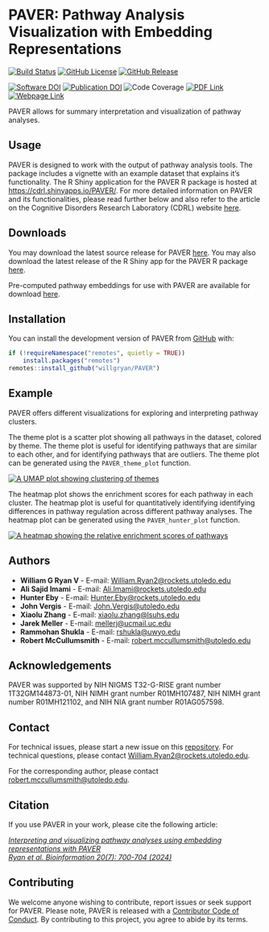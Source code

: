 
<!-- README.md is generated from README.Rmd. Please edit that file -->

# PAVER: Pathway Analysis Visualization with Embedding Representations

<!-- badges: start -->

[![Build
Status](https://github.com/willgryan/PAVER/actions/workflows/rworkflows.yml/badge.svg)](https://github.com/willgryan/PAVER/actions/workflows/rworkflows.yml)
[![GitHub
License](https://img.shields.io/github/license/willgryan/paver)](https://github.com/willgryan/PAVER/blob/main/LICENSE.md)
[![GitHub
Release](https://img.shields.io/github/v/release/willgryan/paver)](https://github.com/willgryan/PAVER/releases/latest)

[![Software
DOI](https://img.shields.io/badge/DOI-10.5281%2Fzenodo.8156248-blue?logo=github)](https://doi.org/10.5281/zenodo.8156248)
[![Publication
DOI](https://img.shields.io/badge/DOI-10.6026%2F973206300200700-blue?logo=pubmed)](https://doi.org/10.6026/973206300200700)
![Code Coverage](https://img.shields.io/codecov/c/gh/willgryan/paver)
[![PDF
Link](https://img.shields.io/badge/PDF-Download-blue?logo=adobeacrobatreader)](https://www.bioinformation.net/020/973206300200700.pdf)
[![Webpage
Link](https://img.shields.io/badge/Link-Download-blue?logo=html5)](https://www.bioinformation.net/020/973206300200700.htm)
<!-- badges: end -->

PAVER allows for summary interpretation and visualization of pathway
analyses.

## Usage

PAVER is designed to work with the output of pathway analysis tools. The
package includes a vignette with an example dataset that explains it’s
functionality. The R Shiny application for the PAVER R package is hosted
at <https://cdrl.shinyapps.io/PAVER/>. For more detailed information on
PAVER and its functionalities, please read further below and also refer
to the article on the Cognitive Disorders Research Laboratory (CDRL)
website [here](https://cdrl-ut.org/project/projects_and_posters/paver/).

## Downloads

You may download the latest source release for PAVER
[here](https://github.com/willgryan/PAVER/releases/latest). You may also
download the latest release of the R Shiny app for the PAVER R package
[here](https://github.com/willgryan/PAVER_shiny/releases/latest).

Pre-computed pathway embeddings for use with PAVER are available for
download [here](https://github.com/willgryan/PAVER_embeddings).

## Installation

You can install the development version of PAVER from
[GitHub](https://github.com/) with:

``` r
if (!requireNamespace("remotes", quietly = TRUE))
    install.packages("remotes")
remotes::install_github("willgryan/PAVER")
```

## Example

PAVER offers different visualizations for exploring and interpreting
pathway clusters.

The theme plot is a scatter plot showing all pathways in the dataset,
colored by theme. The theme plot is useful for identifying pathways that
are similar to each other, and for identifying pathways that are
outliers. The theme plot can be generated using the `PAVER_theme_plot`
function.

[![A UMAP plot showing clustering of
themes](man/figures/README-theme_plot.jpg)](man/figures/README-theme_plot.jpg)

The heatmap plot shows the enrichment scores for each pathway in each
cluster. The heatmap plot is useful for quantitatively identifying
identifying differences in pathway regulation across different pathway
analyses. The heatmap plot can be generated using the
`PAVER_hunter_plot` function.

[![A heatmap showing the relative enrichment scores of
pathways](man/figures/README-hunter_plot.jpg)](man/figures/README-hunter_plot.jpg)

## Authors

- **William G Ryan V** - E-mail: <William.Ryan2@rockets.utoledo.edu>
- **Ali Sajid Imami** - E-mail: <Ali.Imami@rockets.utoledo.edu>
- **Hunter Eby** - E-mail: <Hunter.Eby@rockets.utoledo.edu>
- **John Vergis** - E-mail: <John.Vergis@utoledo.edu>
- **Xiaolu Zhang** - E-mail: <xiaolu.zhang@lsuhs.edu>
- **Jarek Meller** - E-mail: <mellerj@ucmail.uc.edu>
- **Rammohan Shukla** - E-mail: <rshukla@uwyo.edu>
- **Robert McCullumsmith** - E-mail: <robert.mccullumsmith@utoledo.edu>

## Acknowledgements

PAVER was supported by NIH NIGMS T32-G-RISE grant number
1T32GM144873-01, NIH NIMH grant number R01MH107487, NIH NIMH grant
number R01MH121102, and NIH NIA grant number R01AG057598.

## Contact

For technical issues, please start a new issue on this
[repository](https://github.com/willgryan/PAVER/issues). For technical
questions, please contact <William.Ryan2@rockets.utoledo.edu>.

For the corresponding author, please contact
<robert.mccullumsmith@utoledo.edu>.

## Citation

If you use PAVER in your work, please cite the following article:

*[Interpreting and visualizing pathway analyses using embedding
representations with
PAVER](https://www.bioinformation.net/020/973206300200700.pdf)*  
*[Ryan et al. Bioinformation 20(7): 700-704
(2024)](https://www.bioinformation.net/020/973206300200700.pdf)*

## Contributing

We welcome anyone wishing to contribute, report issues or seek support
for PAVER. Please note, PAVER is released with a [Contributor Code of
Conduct](CODE_OF_CONDUCT.md). By contributing to this project, you agree
to abide by its terms.
